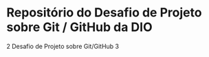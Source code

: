 
# Repositório do Desafio de Projeto sobre Git / GitHub da DIO 
2
Desafio de Projeto sobre Git/GitHub
3
